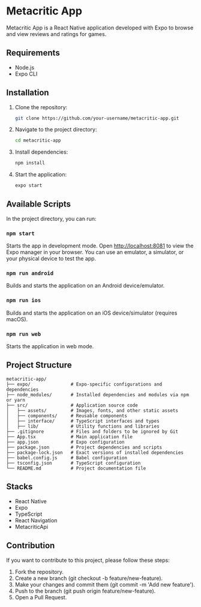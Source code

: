 # Metacritic App

Metacritic App is a React Native application developed with Expo to browse and view reviews and ratings for games.

## Requirements

- Node.js
- Expo CLI

## Installation

1. Clone the repository:

    ```sh
    git clone https://github.com/your-username/metacritic-app.git
    ```

2. Navigate to the project directory:

    ```sh
    cd metacritic-app
    ```

3. Install dependencies:

    ```sh
    npm install
    ```

4. Start the application:

    ```sh
    expo start
    ```

## Available Scripts

In the project directory, you can run:

### `npm start`

Starts the app in development mode. Open [http://localhost:8081](http://localhost:8081) to view the Expo manager in your browser. You can use an emulator, a simulator, or your physical device to test the app.

### `npm run android`

Builds and starts the application on an Android device/emulator.

### `npm run ios`

Builds and starts the application on an iOS device/simulator (requires macOS).

### `npm run web`

Starts the application in web mode.

## Project Structure

```plaintext
metacritic-app/
├── expo/               # Expo-specific configurations and dependencies
├── node_modules/       # Installed dependencies and modules via npm or yarn
├── src/                # Application source code
│   ├── assets/         # Images, fonts, and other static assets
│   ├── components/     # Reusable components
│   ├── interface/      # TypeScript interfaces and types
│   ├── lib/            # Utility functions and libraries
├── .gitignore          # Files and folders to be ignored by Git
├── App.tsx             # Main application file
├── app.json            # Expo configuration
├── package.json        # Project dependencies and scripts
├── package-lock.json   # Exact versions of installed dependencies
├── babel.config.js     # Babel configuration
├── tsconfig.json       # TypeScript configuration
└── README.md           # Project documentation file
```

## Stacks

- React Native
- Expo
- TypeScript
- React Navigation
- MetacriticApi

## Contribution

If you want to contribute to this project, please follow these steps:

1. Fork the repository.
2. Create a new branch (git checkout -b feature/new-feature).
3. Make your changes and commit them (git commit -m 'Add new feature').
4. Push to the branch (git push origin feature/new-feature).
5. Open a Pull Request.
